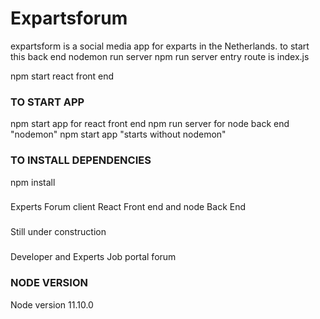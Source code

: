 # Expartsforum



expartsform is a social media app for exparts in the Netherlands.
to start this back end 
nodemon run server
npm run server
entry route is index.js

npm start  react front end 


### TO START APP
npm start app for react front end
npm run server for node back end "nodemon"
npm start app "starts without nodemon"

###  TO INSTALL DEPENDENCIES
npm install

### 
Experts Forum client React Front end and node Back End 

###
Still under construction

###
Developer and Experts Job portal forum

### NODE VERSION
Node version 11.10.0 
